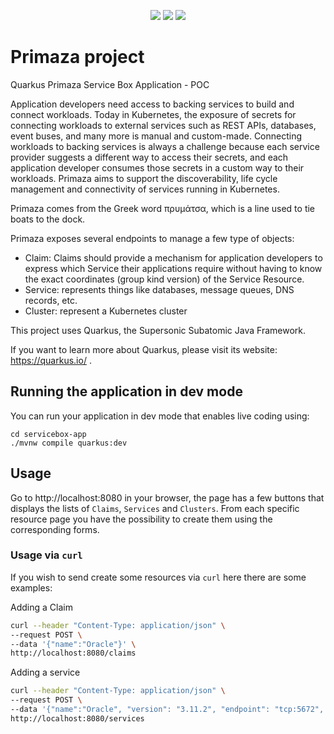 <p align="center">
    <a href="https://github.com/halkyonio/primaza-poc/graphs/contributors" alt="Contributors">
        <img src="https://img.shields.io/github/contributors/halkyonio/primaza-poc"/></a>
    <a href="https://github.com/halkyonio/primaza-poc/pulse" alt="Activity">
        <img src="https://img.shields.io/github/commit-activity/m/halkyonio/primaza-poc"/></a>
    <a href="https://github.com/halkyonio/primaza-poc/actions/workflows/push.yml" alt="Build Status">
        <img src="https://github.com/halkyonio/primaza-poc/actions/workflows/push.yaml/badge.svg"></a>
</p>

# Primaza project

Quarkus Primaza Service Box Application - POC

Application developers need access to backing services to build and connect workloads.
Today in Kubernetes, the exposure of secrets for connecting workloads to external services such as REST APIs, databases, event buses, and many more is manual and custom-made.
Connecting workloads to backing services is always a challenge because each service provider suggests a different way to access their secrets, and each application developer consumes those secrets in a custom way to their workloads.
Primaza aims to support the discoverability, life cycle management and connectivity of services running in Kubernetes.

Primaza comes from the Greek word πρυμάτσα, which is a line used to tie boats to the dock.

Primaza exposes several endpoints to manage a few type of objects:

- Claim: Claims should provide a mechanism for application developers to express which Service their applications require without having to know the exact coordinates (group kind version) of the Service Resource.
- Service: represents things like databases, message queues, DNS records, etc.
- Cluster: represent a Kubernetes cluster

This project uses Quarkus, the Supersonic Subatomic Java Framework.

If you want to learn more about Quarkus, please visit its website: https://quarkus.io/ .

## Running the application in dev mode

You can run your application in dev mode that enables live coding using:
```shell script
cd servicebox-app
./mvnw compile quarkus:dev
```

## Usage

Go to http://localhost:8080 in your browser, the page has a few buttons that displays the lists of `Claims`, `Services` and `Clusters`. 
From each specific resource page you have the possibility to create them using the corresponding forms.


### Usage via `curl`

If you wish to send create some resources via `curl` here there are some examples:

Adding a Claim

```bash
curl --header "Content-Type: application/json" \
--request POST \
--data '{"name":"Oracle"}' \
http://localhost:8080/claims
```
Adding a service

```bash
curl --header "Content-Type: application/json" \
--request POST \
--data '{"name":"Oracle", "version": "3.11.2", "endpoint": "tcp:5672", "deployed": "false"}' \
http://localhost:8080/services
```

